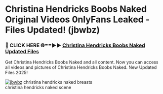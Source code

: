 # Christina Hendricks Boobs Naked Original Videos 0nlyFans Leaked - Files Updated! (jbwbz)

<h3>🔴 CLICK HERE 🌐==►► <a href="https://tinyurl.com/yckcrads" rel="nofollow">Christina Hendricks Boobs Naked Updated Files</a></h3>

Get Christina Hendricks Boobs Naked and all content. Now you can access all videos and pictures of Christina Hendricks Boobs Naked. New Updated Files 2025!

[![jbwbz](https://i.imgur.com/hpKpOFt.gif)](https://tinyurl.com/yckcrads)
christina hendricks naked breasts<br>
christina hendricks naked scene